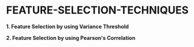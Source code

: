 # FEATURE-SELECTION-TECHNIQUES

**1. Feature Selection by using Variance Threshold**

**2. Feature Selection by using Pearson's Correlation**

